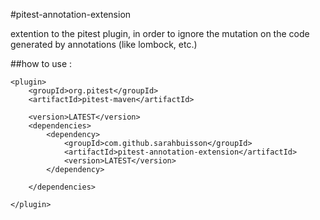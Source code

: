 #pitest-annotation-extension

extention to the pitest plugin, in order to ignore the mutation on the code generated by annotations (like lombock, etc.)


##how to use :

```
<plugin>
    <groupId>org.pitest</groupId>
    <artifactId>pitest-maven</artifactId>

    <version>LATEST</version>
    <dependencies>
        <dependency>
            <groupId>com.github.sarahbuisson</groupId>
            <artifactId>pitest-annotation-extension</artifactId>
            <version>LATEST</version>
        </dependency>

    </dependencies>

</plugin>
```